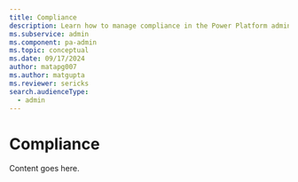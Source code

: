 ```yaml
---
title: Compliance
description: Learn how to manage compliance in the Power Platform admin center.
ms.subservice: admin
ms.component: pa-admin
ms.topic: conceptual
ms.date: 09/17/2024
author: matapg007
ms.author: matgupta
ms.reviewer: sericks
search.audienceType: 
  - admin
---
```


# Compliance
                                                  
Content goes here.
